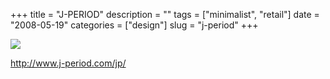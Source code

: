 +++
title = "J-PERIOD"
description = ""
tags = ["minimalist", "retail"]
date = "2008-05-19"
categories = ["design"]
slug = "j-period"
+++


 

  <div id="screens-thumbs" class="clearfix">
    <div class="txt-center" id="design-submission"><a href="http://www.j-period.com/jp/"><img id='bluga-thumbnail-1256' class='bluga-thumbnail large' src='//konigi.com/media/bluga/
wt483161763be62_0.jpg'/></a></div>  
  </div>   
<p><a href="http://www.j-period.com/jp/">http://www.j-period.com/jp/</a></p>




